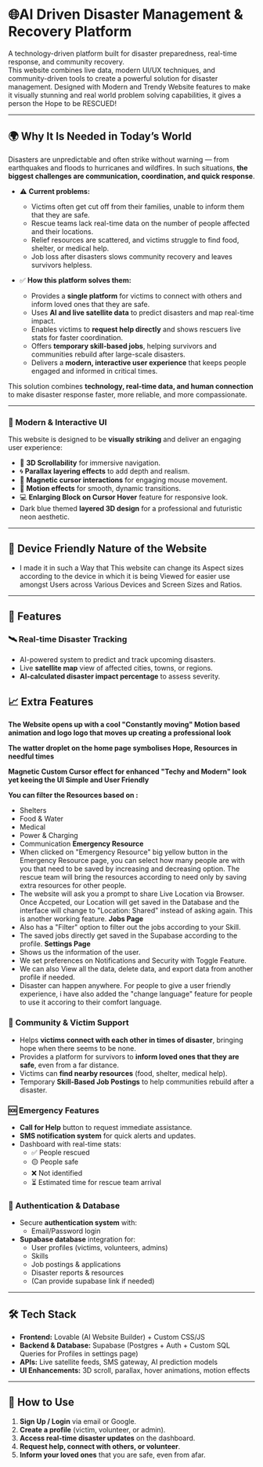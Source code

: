 # 🌐AI Driven Disaster Management & Recovery Platform

A technology-driven platform built for disaster preparedness, real-time response, and community recovery.  
This website combines live data, modern UI/UX techniques, and community-driven tools to create a powerful solution for disaster management.
Designed with Modern and Trendy Website features to make it visually stunning and real world problem solving capabilities, it gives a person the Hope to be RESCUED!

---

## 🌍 Why It Is Needed in Today’s World

Disasters are unpredictable and often strike without warning — from earthquakes and floods to hurricanes and wildfires. In such situations, **the biggest challenges are communication, coordination, and quick response**.  

- ⚠️ **Current problems:**  
  - Victims often get cut off from their families, unable to inform them that they are safe.  
  - Rescue teams lack real-time data on the number of people affected and their locations.  
  - Relief resources are scattered, and victims struggle to find food, shelter, or medical help.  
  - Job loss after disasters slows community recovery and leaves survivors helpless.  

- ✅ **How this platform solves them:**  
  - Provides a **single platform** for victims to connect with others and inform loved ones that they are safe.  
  - Uses **AI and live satellite data** to predict disasters and map real-time impact.  
  - Enables victims to **request help directly** and shows rescuers live stats for faster coordination.  
  - Offers **temporary skill-based jobs**, helping survivors and communities rebuild after large-scale disasters.  
  - Delivers a **modern, interactive user experience** that keeps people engaged and informed in critical times.  

This solution combines **technology, real-time data, and human connection** to make disaster response faster, more reliable, and more compassionate.  

---

### 🎨 Modern & Interactive UI
This website is designed to be **visually striking** and deliver an engaging user experience:  
- 🌌 **3D Scrollability** for immersive navigation.  
- 🌀 **Parallax layering effects** to add depth and realism.  
- 🎯 **Magnetic cursor interactions** for engaging mouse movement.  
- 🎥 **Motion effects** for smooth, dynamic transitions.
- 💻 **Enlarging Block on Cursor Hover** feature for responsive look.
- Dark blue themed **layered 3D design** for a professional and futuristic neon aesthetic.

---

## 📱 Device Friendly Nature of the Website

- I made it in such a Way that This website can change its Aspect sizes according to the device in which it is being Viewed for easier use amongst Users across Various Devices and Screen Sizes and Ratios.

---

## 🚀 Features

### 🛰️ Real-time Disaster Tracking
- AI-powered system to predict and track upcoming disasters.
- Live **satellite map** view of affected cities, towns, or regions.
- **AI-calculated disaster impact percentage** to assess severity.

## 📈 Extra Features

**The Website opens up with a cool "Constantly moving" Motion based animation and logo logo that moves up creating a professional look**

**The watter droplet on the home page symbolises Hope, Resources in needful times**

**Magnetic Custom Cursor effect for enhanced "Techy and Modern" look yet keeing the UI Simple and User Friendly**

**You can filter the Resources based on :**
- Shelters
- Food & Water
- Medical
- Power & Charging
- Communication
**Emergency Resource**
- When clicked on "Emergency Resource" big yellow button in the Emergency Resource page, you can select how many people are with you that need to be saved by increasing and decreasing option. The rescue team will bring the resources according to need only by saving extra resources for other people.
- The website will ask you a prompt to share Live Location via Browser. Once Accpeted, our Location will get saved in the Database and the interface will change to "Location: Shared" instead of asking again. This is another working feature.
**Jobs Page**
- Also has a "Filter" option to filter out the jobs according to your Skill.
- The saved jobs directly get saved in the Supabase according to the profile.
 **Settings Page**
- Shows us the information of the user.
- We set preferences on Notifications and Security with Toggle Feature.
- We can also View all the data, delete data, and export data from another profile if needed.
- Disaster can happen anywhere. For people to give a user friendly experience, i have also added the "change language" feature for people to use it accoring to their comfort language.
  

### 👥 Community & Victim Support
- Helps **victims connect with each other in times of disaster**, bringing hope when there seems to be none.  
- Provides a platform for survivors to **inform loved ones that they are safe**, even from a far distance.  
- Victims can **find nearby resources** (food, shelter, medical help).  
- Temporary **Skill-Based Job Postings** to help communities rebuild after a disaster.  

### 🆘 Emergency Features
- **Call for Help** button to request immediate assistance.  
- **SMS notification system** for quick alerts and updates.  
- Dashboard with real-time stats:
  - ✅ People rescued  
  - 🟡 People safe  
  - ❌ Not identified  
  - ⏳ Estimated time for rescue team arrival  

### 🔐 Authentication & Database
- Secure **authentication system** with:
  - Email/Password login 
- **Supabase database** integration for:
  - User profiles (victims, volunteers, admins)
  - Skills 
  - Job postings & applications  
  - Disaster reports & resources
  - (Can provide supabase link if needed)

---

## 🛠️ Tech Stack
- **Frontend:** Lovable (AI Website Builder) + Custom CSS/JS  
- **Backend & Database:** Supabase (Postgres + Auth + Custom SQL Queries for Profiles in settings page)  
- **APIs:** Live satellite feeds, SMS gateway, AI prediction models  
- **UI Enhancements:** 3D scroll, parallax, hover animations, motion effects  

---

## 📌 How to Use
1. **Sign Up / Login** via email or Google.  
2. **Create a profile** (victim, volunteer, or admin).  
3. **Access real-time disaster updates** on the dashboard.  
4. **Request help, connect with others, or volunteer**.  
5. **Inform your loved ones** that you are safe, even from afar.  

